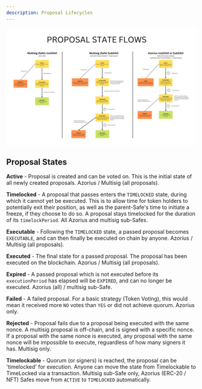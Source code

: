 ```yaml
---
description: Proposal Lifecycles
---
```


![](../.gitbook/assets/proposal_state_flows.png)

## Proposal States

**Active** - Proposal is created and can be voted on.  This is the initial state of all newly created proposals. Azorius / Multisig (all proposals).

**Timelocked** - A proposal that passes enters the `TIMELOCKED` state, during which it cannot yet be executed. This is to allow time for token holders to potentially exit their position, as well as the parent-Safe's time to initiate a freeze, if they choose to do so. A proposal stays timelocked for the duration of its `timelockPeriod`. All Azorius and multisig sub-Safes.

**Executable** - Following the `TIMELOCKED` state, a passed proposal becomes `EXECUTABLE`, and can then finally be executed on chain by anyone. Azorius / Multisig (all proposals).

**Executed** - The final state for a passed proposal.  The proposal has been executed on the blockchain. Azorius / Multisig (all proposals).

**Expired** - A passed proposal which is not executed before its `executionPeriod` has elapsed will be `EXPIRED`, and can no longer be executed. Azorius (all) / multisig sub-Safe.

**Failed** - A failed proposal. For a basic strategy (Token Voting), this would mean it received more `NO` votes than `YES` or did not achieve quorum. Azorius only.

**Rejected** - Proposal fails due to a proposal being executed with the same nonce. A multisig proposal is off-chain, and is signed with a specific nonce. If a proposal with the same nonce is executed, any proposal with the same nonce will be impossible to execute, reguardless of how many signers it has. Multisig only.

**Timelockable** - Quorum (or signers) is reached, the proposal can be 'timelocked' for execution. Anyone can move the state from Timelockable to TimeLocked via a transaction. Multisig sub-Safe only, Azorius (ERC-20 / NFT) Safes move from `ACTIVE` to `TIMELOCKED` automatically.